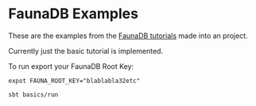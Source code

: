 # FaunaDB Examples

These are the examples from the [FaunaDB tutorials](https://fauna.com/tutorials/crud) made into an project.

Currently just the basic tutorial is implemented.

To run export your FaunaDB Root Key:

`expot FAUNA_ROOT_KEY="blablabla32etc"`

`sbt basics/run`

